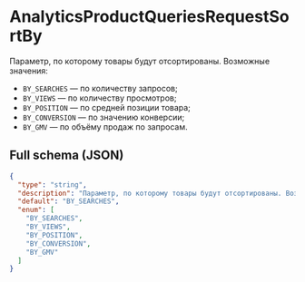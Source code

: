 # AnalyticsProductQueriesRequestSortBy

Параметр, по которому товары будут отсортированы. Возможные значения: 
- `BY_SEARCHES` — по количеству запросов;
- `BY_VIEWS` — по количеству просмотров;
- `BY_POSITION` — по средней позиции товара;
- `BY_CONVERSION` — по значению конверсии;
- `BY_GMV` — по объёму продаж по запросам.


## Full schema (JSON)
```json
{
  "type": "string",
  "description": "Параметр, по которому товары будут отсортированы. Возможные значения: \n- `BY_SEARCHES` — по количеству запросов;\n- `BY_VIEWS` — по количеству просмотров;\n- `BY_POSITION` — по средней позиции товара;\n- `BY_CONVERSION` — по значению конверсии;\n- `BY_GMV` — по объёму продаж по запросам.\n",
  "default": "BY_SEARCHES",
  "enum": [
    "BY_SEARCHES",
    "BY_VIEWS",
    "BY_POSITION",
    "BY_CONVERSION",
    "BY_GMV"
  ]
}
```
